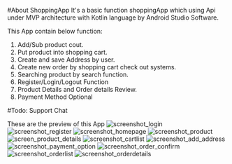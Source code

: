 #About ShoppingApp
It's a basic function shoppingApp which using Api under MVP architecture with Kotlin language by Android Studio Software.

This App contain below function:
1. Add/Sub product cout.
2. Put product into shopping cart.
3. Create and save Address by user.
4. Create new order by shopping cart check out systems.
5. Searching product by search function.
6. Register/Login/Logout Function
7. Product Details and Order details Review.
8. Payment Method Optional

#Todo: Support Chat

These are the preview of this App
![screenshot_login](https://user-images.githubusercontent.com/112971217/190565078-17254a7b-8629-4b37-8b37-70336d9e728f.png)
![screenshot_register](https://user-images.githubusercontent.com/112971217/190565080-2b3824b4-d57b-44c8-9a62-9adf47c93b53.png)
![screenshot_homepage](https://user-images.githubusercontent.com/112971217/190565107-e6895ab5-29b1-493b-a052-42c9bd9405a6.png)
![screenshot_product](https://user-images.githubusercontent.com/112971217/190565111-0dfaa306-a5da-441c-aec8-3f64c819584f.png)
![screen_product_details](https://user-images.githubusercontent.com/112971217/190565116-7d2195a9-71b0-4bee-82cc-721bde5217b9.png)
![screenshot_cartlist](https://user-images.githubusercontent.com/112971217/190565117-0a3c5d53-f497-468d-8851-3f3693248c22.png)
![screenshot_add_address](https://user-images.githubusercontent.com/112971217/190565118-d39059a5-a010-4230-a26b-a9584be55191.png)
![screenshot_payment_option](https://user-images.githubusercontent.com/112971217/190565128-d80c5f1b-35a1-4d68-b86f-0ba54dbb1909.png)
![screenshot_order_confirm](https://user-images.githubusercontent.com/112971217/190565131-fbd9f5f9-a651-4d61-ad6e-7d5f4dfb8b80.png)
![screenshot_orderlist](https://user-images.githubusercontent.com/112971217/190565133-d321432c-eaf1-45f4-b381-45db9470946e.png)
![screenshot_orderdetails](https://user-images.githubusercontent.com/112971217/190565135-1527f2a8-a6e4-429a-ae58-ae6626e23830.png)
